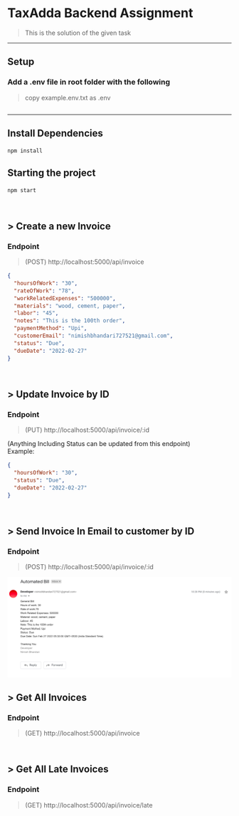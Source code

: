 # TaxAdda Backend Assignment

> This is the solution of the given task

---

## Setup

### Add a .env file in root folder with the following

> copy example.env.txt as .env

##

---

## Install Dependencies

```bash
npm install
```

## Starting the project

```bash
npm start
```

<br>

## > Create a new Invoice

### Endpoint

> (POST) http://localhost:5000/api/invoice

```json
{
  "hoursOfWork": "30",
  "rateOfWork": "78",
  "workRelatedExpenses": "500000",
  "materials": "wood, cement, paper",
  "labor": "45",
  "notes": "This is the 100th order",
  "paymentMethod": "Upi",
  "customerEmail": "nimishbhandari727521@gmail.com",
  "status": "Due",
  "dueDate": "2022-02-27"
}
```

<br>

## > Update Invoice by ID

### Endpoint

> (PUT) http://localhost:5000/api/invoice/:id

(Anything Including Status can be updated from this endpoint) <br>
Example:

```json
{
  "hoursOfWork": "30",
  "status": "Due",
  "dueDate": "2022-02-27"
}
```

<br>

## > Send Invoice In Email to customer by ID

### Endpoint

> (POST) http://localhost:5000/api/invoice/:id

<img src="./uploads/s1.png">

<br>

## > Get All Invoices

### Endpoint

> (GET) http://localhost:5000/api/invoice

<br>

## > Get All Late Invoices

### Endpoint

> (GET) http://localhost:5000/api/invoice/late
